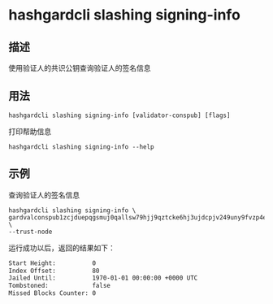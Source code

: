 # hashgardcli slashing signing-info

## 描述

使用验证人的共识公钥查询验证人的签名信息

## 用法

```
hashgardcli slashing signing-info [validator-conspub] [flags]
```

打印帮助信息

```
hashgardcli slashing signing-info --help
```

## 示例

查询验证人的签名信息

```
hashgardcli slashing signing-info \
gardvalconspub1zcjduepqgsmuj0qallsw79hjj9qztcke6hj3ujdcpjv249uny9fvzp4eulms0tqvgs \
--trust-node
```

运行成功以后，返回的结果如下：

```txt
Start Height:          0
Index Offset:          80
Jailed Until:          1970-01-01 00:00:00 +0000 UTC
Tombstoned:            false
Missed Blocks Counter: 0
```
